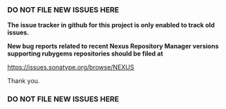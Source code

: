 ### DO NOT FILE NEW ISSUES HERE

**The issue tracker in github for this project is only enabled to track old issues.**

**New bug reports related to recent Nexus Repository Manager versions supporting rubygems repositories should be filed at** 

https://issues.sonatype.org/browse/NEXUS

Thank you.

### DO NOT FILE NEW ISSUES HERE
